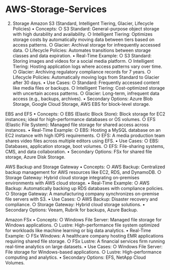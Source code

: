 # AWS-Storage-Services

2. Storage
Amazon S3 (Standard, Intelligent Tiering, Glacier, Lifecycle Policies)
	• Concepts:
		○ S3 Standard: General-purpose object storage with high durability and availability.
		○ Intelligent Tiering: Optimizes storage costs by automatically moving data between tiers based on access patterns.
		○ Glacier: Archival storage for infrequently accessed data.
		○ Lifecycle Policies: Automates transitions between storage classes and data expiration.
	• Real-Time Example:
		○ S3 Standard: Storing images and videos for a social media platform.
		○ Intelligent Tiering: Hosting application logs where access patterns vary over time.
		○ Glacier: Archiving regulatory compliance records for 7 years.
		○ Lifecycle Policies: Automatically moving logs from Standard to Glacier after 30 days.
	• Use Cases:
		○ Standard: Frequently accessed content like media files or backups.
		○ Intelligent Tiering: Cost-optimized storage with uncertain access patterns.
		○ Glacier: Long-term, infrequent data access (e.g., backups, archives).
	• Secondary Options: Azure Blob Storage, Google Cloud Storage, AWS EBS for block-level storage.

EBS and EFS
	• Concepts:
		○ EBS (Elastic Block Store): Block storage for EC2 instances; ideal for high-performance databases or OS volumes.
		○ EFS (Elastic File System): Managed file storage for shared access across instances.
	• Real-Time Example:
		○ EBS: Hosting a MySQL database on an EC2 instance with high IOPS requirements.
		○ EFS: A media production team shares video files across multiple editors using EFS.
	• Use Cases:
		○ EBS: Databases, application storage, boot volumes.
		○ EFS: File-sharing systems, CMS, and data collaboration.
	• Secondary Options: FSx for shared file storage, Azure Disk Storage.

AWS Backup and Storage Gateway
	• Concepts:
		○ AWS Backup: Centralized backup management for AWS resources like EC2, RDS, and DynamoDB.
		○ Storage Gateway: Hybrid cloud storage integrating on-premises environments with AWS cloud storage.
	• Real-Time Example:
		○ AWS Backup: Automatically backing up RDS databases with compliance policies.
		○ Storage Gateway: A manufacturing company synchronizes on-premise file servers with S3.
	• Use Cases:
		○ AWS Backup: Disaster recovery and compliance.
		○ Storage Gateway: Hybrid cloud storage solutions.
	• Secondary Options: Veeam, Rubrik for backups, Azure Backup.

Amazon FSx
	• Concepts:
		○ Windows File Server: Managed file storage for Windows applications.
		○ Lustre: High-performance file system optimized for workloads like machine learning or big data analytics.
	• Real-Time Example:
		○ FSx Windows: A healthcare company hosting EMR applications requiring shared file storage.
		○ FSx Lustre: A financial services firm running real-time analytics on large datasets.
	• Use Cases:
		○ Windows File Server: File storage for Windows-based applications.
		○ Lustre: High-performance computing and analytics.
	• Secondary Options: EFS, NetApp Cloud Volumes.

